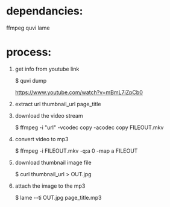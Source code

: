 dependancies:
===========
ffmpeg
quvi
lame

process:
===========
1) get info from youtube link

   $ quvi dump

   https://www.youtube.com/watch?v=mBmL7iZpCb0

2) extract
    url
    thumbnail_url
    page_title

3) download the video stream

    $ ffmpeg -i "url" -vcodec copy -acodec copy FILEOUT.mkv

4) convert video to mp3

    $ ffmpeg -i FILEOUT.mkv -q:a 0 -map a FILEOUT

5) download thumbnail image file

   $ curl thumbnail_url > OUT.jpg

6) attach the image to the mp3

    $ lame --ti OUT.jpg page_title.mp3
